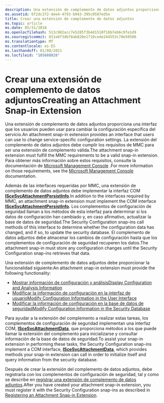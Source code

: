 ```yaml
---
description: Una extensión de complemento de datos adjuntos proporciona una interfaz que los usuarios pueden usar para cambiar la configuración específica del servicio.
ms.assetid: 6f2dc372-dee4-4793-b943-395c0587ed5e
title: Crear una extensión de complemento de datos adjuntos
ms.topic: article
ms.date: 05/31/2018
ms.openlocfilehash: 513c982acc7e5285f3b4d1510f18b7eb6c9fe1d9
ms.sourcegitcommit: 831e8f3db78ab820e1710cede244553c70e50500
ms.translationtype: MT
ms.contentlocale: es-ES
ms.lasthandoff: 01/08/2021
ms.locfileid: "105688028"
---
```

# <a name="creating-an-attachment-snap-in-extension"></a><span data-ttu-id="10b15-103">Crear una extensión de complemento de datos adjuntos</span><span class="sxs-lookup"><span data-stu-id="10b15-103">Creating an Attachment Snap-in Extension</span></span>

<span data-ttu-id="10b15-104">Una extensión de complemento de datos adjuntos proporciona una interfaz que los usuarios pueden usar para cambiar la configuración específica del servicio.</span><span class="sxs-lookup"><span data-stu-id="10b15-104">An attachment snap-in extension provides an interface that users can use to change service-specific configuration settings.</span></span> <span data-ttu-id="10b15-105">La extensión del complemento de datos adjuntos debe cumplir los requisitos de MMC para ser una extensión de complemento válida.</span><span class="sxs-lookup"><span data-stu-id="10b15-105">The attachment snap-in extension must fulfill the MMC requirements to be a valid snap-in extension.</span></span> <span data-ttu-id="10b15-106">Para obtener más información sobre estos requisitos, consulte la documentación de [Microsoft Management Console](/previous-versions/windows/desktop/mmc/microsoft-management-console-start-page) .</span><span class="sxs-lookup"><span data-stu-id="10b15-106">For more information on those requirements, see the [Microsoft Management Console](/previous-versions/windows/desktop/mmc/microsoft-management-console-start-page) documentation.</span></span>

<span data-ttu-id="10b15-107">Además de las interfaces requeridas por MMC, una extensión de complemento de datos adjuntos debe implementar la interfaz COM [**ISceSvcAttachmentPersistInfo**](/windows/desktop/api/Scesvc/nn-scesvc-iscesvcattachmentpersistinfo).</span><span class="sxs-lookup"><span data-stu-id="10b15-107">In addition to the interfaces required by MMC, an attachment snap-in extension must implement the COM interface [**ISceSvcAttachmentPersistInfo**](/windows/desktop/api/Scesvc/nn-scesvc-iscesvcattachmentpersistinfo).</span></span> <span data-ttu-id="10b15-108">Los complementos de configuración de seguridad llaman a los métodos de esta interfaz para determinar si los datos de configuración han cambiado y, en caso afirmativo, actualizar la base de datos de seguridad.</span><span class="sxs-lookup"><span data-stu-id="10b15-108">The Security Configuration snap-ins call methods of this interface to determine whether the configuration data has changed, and if so, to update the security database.</span></span> <span data-ttu-id="10b15-109">El complemento de datos adjuntos debe almacenar los cambios de configuración hasta que los complementos de configuración de seguridad recuperen los datos.</span><span class="sxs-lookup"><span data-stu-id="10b15-109">The attachment snap-in must store any configuration changes until the Security Configuration snap-ins retrieves that data.</span></span>

<span data-ttu-id="10b15-110">Una extensión de complemento de datos adjuntos debe proporcionar la funcionalidad siguiente:</span><span class="sxs-lookup"><span data-stu-id="10b15-110">An attachment snap-in extension must provide the following functionality:</span></span>

-   [<span data-ttu-id="10b15-111">Mostrar información de configuración y análisis</span><span class="sxs-lookup"><span data-stu-id="10b15-111">Display Configuration and Analysis Information</span></span>](displaying-configuration-and-analysis-information.md)
-   [<span data-ttu-id="10b15-112">Modificar la información de configuración en la interfaz de usuario</span><span class="sxs-lookup"><span data-stu-id="10b15-112">Modify Configuration Information in the User Interface</span></span>](modifying-configuration-information-in-the-user-interface.md)
-   [<span data-ttu-id="10b15-113">Modificar la información de configuración en la base de datos de seguridad</span><span class="sxs-lookup"><span data-stu-id="10b15-113">Modify Configuration Information in the Security Database</span></span>](modifying-configuration-information-in-the-database.md)

<span data-ttu-id="10b15-114">Para ayudar a la extensión del complemento a realizar estas tareas, los complementos de configuración de seguridad implementan una interfaz COM, [**ISceSvcAttachmentData**](/windows/desktop/api/Scesvc/nn-scesvc-iscesvcattachmentdata), que proporciona métodos a los que puede llamar la extensión del complemento para inicializarse y consultar información de la base de datos de seguridad.</span><span class="sxs-lookup"><span data-stu-id="10b15-114">To assist your snap-in extension in performing these tasks, the Security Configuration snap-ins implement a COM interface, [**ISceSvcAttachmentData**](/windows/desktop/api/Scesvc/nn-scesvc-iscesvcattachmentdata), which provides methods your snap-in extension can call in order to initialize itself and query information from the security database.</span></span>

<span data-ttu-id="10b15-115">Después de crear la extensión del complemento de datos adjuntos, debe registrarla con los complementos de configuración de seguridad, tal y como se describe en [registrar una extensión de complemento de datos adjuntos](registering-an-attachment-snap-in-extension.md).</span><span class="sxs-lookup"><span data-stu-id="10b15-115">After you have created your attachment snap-in extension, you must register it with the Security Configuration snap-ins as described in [Registering an Attachment Snap-in Extension](registering-an-attachment-snap-in-extension.md).</span></span>

 

 
